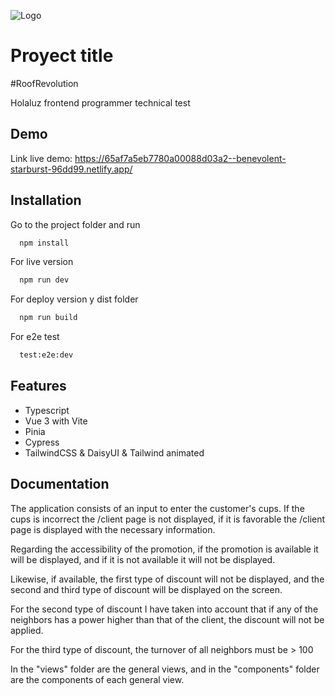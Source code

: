 
![Logo](https://elbiensocial.org/wp-content/uploads/2021/11/holaluz-logo.jpg)


# Proyect title

#RoofRevolution

Holaluz frontend programmer technical test


## Demo

Link live demo: https://65af7a5eb7780a00088d03a2--benevolent-starburst-96dd99.netlify.app/


## Installation

Go to the project folder and run

```bash
  npm install
```

For live version 

```bash
  npm run dev
```

For deploy version y dist folder 

```bash
  npm run build
```

For e2e test  

```bash
  test:e2e:dev
```
    
## Features

- Typescript
- Vue 3 with Vite
- Pinia
- Cypress
- TailwindCSS & DaisyUI & Tailwind animated


## Documentation

The application consists of an input to enter the customer's cups. If the cups is incorrect the /client page is not displayed, if it is favorable the /client page is displayed with the necessary information.

Regarding the accessibility of the promotion, if the promotion is available it will be displayed, and if it is not available it will not be displayed.

Likewise, if available, the first type of discount will not be displayed, and the second and third type of discount will be displayed on the screen.

For the second type of discount I have taken into account that if any of the neighbors has a power higher than that of the client, the discount will not be applied.

For the third type of discount, the turnover of all neighbors must be > 100

In the "views" folder are the general views, and in the "components" folder are the components of each general view.


